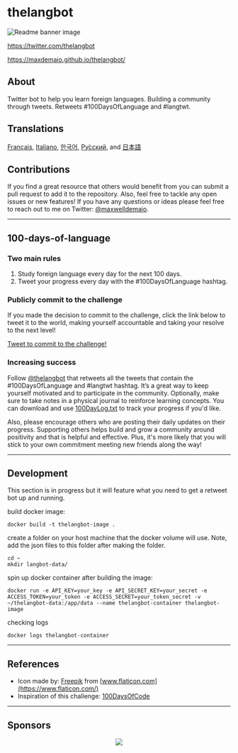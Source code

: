 # thelangbot

![Readme banner image](./static/ReadmeBanner.png)

https://twitter.com/thelangbot

https://maxdemaio.github.io/thelangbot/

## About

Twitter bot to help you learn foreign languages. Building a community through tweets. Retweets #100DaysOfLanguage and #langtwt.

## Translations

[Français](./translations/README_fr.md), [Italiano](./translations/README_it.md), [한국어](./translations/README_kr.md), [Ру́сский](./translations/README_ru.md), and [日本語](./translations/README_jp.md)

## Contributions

If you find a great resource that others would benefit from you can submit a pull request to add it to the repository. Also, feel free to tackle any open issues or new features! If you have any questions or ideas please feel free to reach out to me on Twitter: [@maxwelldemaio](https://twitter.com/maxwelldemaio).

---

## 100-days-of-language

### Two main rules

1. Study foreign language every day for the next 100 days.
2. Tweet your progress every day with the #100DaysOfLanguage hashtag.

### Publicly commit to the challenge

If you made the decision to commit to the challenge, click the link below to tweet it to the world, making yourself accountable and taking your resolve to the next level!

[Tweet to commit to the challenge!](https://twitter.com/intent/tweet?text=I%27m%20publicly%20committing%20to%20the%20100DaysOfLanguage%20Challenge%20starting%20today!%20Learn%20more%20and%20join%20me!%20Hey%20@thelangbot%20@maxwelldemaio%20&url=https://github.com/maxwelldemaio/100-days-of-language&hashtags=100DaysOfLanguage)

### Increasing success

Follow [@thelangbot](https://twitter.com/thelangbot) that retweets all the tweets that contain the #100DaysOfLanguage and #langtwt hashtag. It’s a great way to keep yourself motivated and to participate in the community. Optionally, make sure to take notes in a physical journal to reinforce learning concepts. You can download and use [100DayLog.txt](./app/data/100DayLog.txt) to track your progress if you'd like.

Also, please encourage others who are posting their daily updates on their progress. Supporting others helps build and grow a community around positivity and that is helpful and effective. Plus, it's more likely that you will stick to your own commitment meeting new friends along the way!

---

## Development

This section is in progress but it will feature what you need to get a retweet bot up and running.

build docker image:

```
docker build -t thelangbot-image .
```

create a folder on your host machine that the docker volume will use. Note, add the json files to this folder after making the folder.

```
cd ~
mkdir langbot-data/
```

spin up docker container after building the image:

```
docker run -e API_KEY=your_key -e API_SECRET_KEY=your_secret -e ACCESS_TOKEN=your_token -e ACCESS_SECRET=your_token_secret -v ~/thelangbot-data:/app/data --name thelangbot-container thelangbot-image
```

checking logs

```
docker logs thelangbot-container
```

---

## References

- Icon made by: [Freepik](https://www.freepik.com) from [www.flaticon.com](https://www.flaticon.com/)
- Inspiration of this challenge: [100DaysOfCode](https://www.100daysofcode.com/)

---

## Sponsors

<p align="center">
  <a href="https://cdn.jsdelivr.net/gh/maxdemaio/sponsors/sponsors.svg">
    <img src='https://cdn.jsdelivr.net/gh/maxdemaio/sponsors/sponsors.svg'/>
  </a>
</p>
